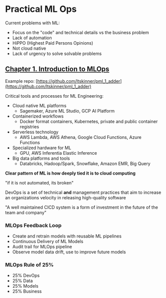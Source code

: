 # Practical ML Ops

Current problems with ML:

- Focus on the "code" and technical details vs the business problem
- Lack of automation
- HiPPO (Highest Paid Persons Opinions)
- Not cloud native
- Lack of urgency to solve solvable problems

## [Chapter 1. Introduction to MLOps](./1_INTRO.md)

Example repo: [https://github.com/ltskinner/pml_1_adder](https://github.com/ltskinner/pml_1_adder)

Critical tools and processes for ML Engineering:

- Cloud native ML platforms
  - Sagemaker, Azure ML Studio, GCP AI Platform
- Containerized workflows
  - Docker format containers, Kubernetes, private and public container registries
- Serverless technology
  - AWS Lambda, AWS Athena, Google Cloud Functions, Azure Functions
- Specialized hardware for ML
  - GPU, AWS Inferentia Elastic Inference
- Big data platforms and tools
  - Databricks, Hadoop/Spark, Snowflake, Amazon EMR, Big Query

**Clear pattern of ML is how deeply tied it is to cloud computing**

"if it is not automated, its broken"

DevOps is a set of technical **and** management practices that aim to increase an organizations velocity in releasing high-quality software

"A well maintained CICD system is a form of investment in the future of the team and company"

### MLOps Feedback Loop

- Create and retrain models with reusable ML pipelines
- Continuous Delivery of ML Models
- Audit trail for MLOps pipeline
- Observe model data drift, use to improve future models

### MLOps Rule of 25%

- 25% DevOps
- 25% Data
- 25% Models
- 25% Business
